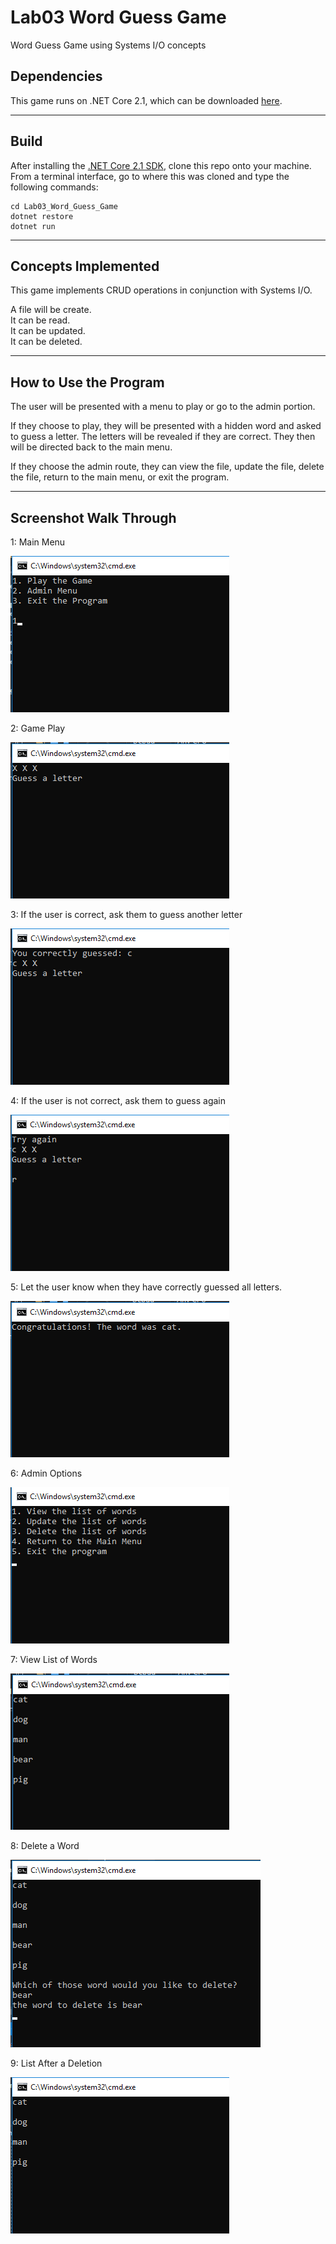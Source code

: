# Lab03 Word Guess Game
Word Guess Game using Systems I/O concepts

## Dependencies
This game runs on .NET Core 2.1, which can be downloaded [here](https://www.microsoft.com/net/download/macos).

---
## Build
After installing the [.NET Core 2.1 SDK](https://www.microsoft.com/net/download/macos), clone this repo onto your machine. From a terminal interface, go to where this was cloned and type the following commands:

```
cd Lab03_Word_Guess_Game
dotnet restore
dotnet run
```
---
## Concepts Implemented
This game implements CRUD operations in conjunction with Systems I/O.

A file will be create.  
It can be read.  
It can be updated.  
It can be deleted.

---
## How to Use the Program
The user will be presented with a menu to play 
or go to the admin portion.

If they choose to play, they will be presented with 
a hidden word and asked to guess a letter.
The letters will be revealed if they are correct.
They then will be directed back to the main menu.

If they choose the admin route, they can view the file, 
update the file, delete the file, return to the main menu, 
or exit the program.

---

## Screenshot Walk Through
1: Main Menu

![Main Menu](/assets//mainMenu.png)

2: Game Play

![Start Of Guessing Game](/assets//guessingTime.png)

3: If the user is correct, ask them to guess another letter

![Correct Guess](/assets//guessingCorrect.png)

4: If the user is not correct, ask them to guess again

![Wrong Guess](/assets//guessingWrong.png)

5: Let the user know when they have correctly guessed all letters.

![All Correctly Guessed Letters](/assets//congrats.png)

6: Admin Options

![Admin Options](/assets//admin.png)

7: View List of Words

![View List](/assets//view.png)

8: Delete a Word

![Delete Word](/assets//deleteAWord.png)

9: List After a Deletion

![List After a Deletion](/assets/afterDelete.png)